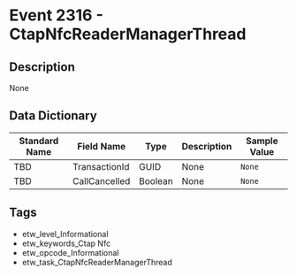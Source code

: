 # Event 2316 - CtapNfcReaderManagerThread

## Description
None

## Data Dictionary
|Standard Name|Field Name|Type|Description|Sample Value|
|---|---|---|---|---|
|TBD|TransactionId|GUID|None|`None`|
|TBD|CallCancelled|Boolean|None|`None`|

## Tags
* etw_level_Informational
* etw_keywords_Ctap Nfc
* etw_opcode_Informational
* etw_task_CtapNfcReaderManagerThread